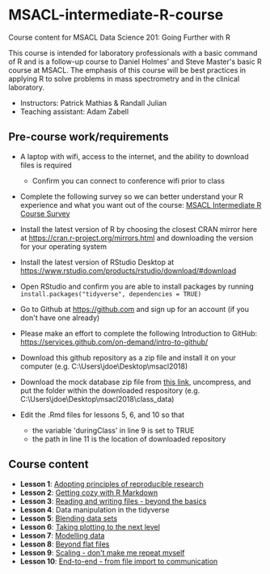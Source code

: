 # MSACL-intermediate-R-course
Course content for MSACL Data Science 201: Going Further with R

This course is intended for laboratory professionals with a basic command of R and is a follow-up course to Daniel Holmes' and Steve Master's basic R course at MSACL. The emphasis of this course will be best practices in applying R to solve problems in mass spectrometry and in the clinical laboratory.

- Instructors: Patrick Mathias & Randall Julian
- Teaching assistant: Adam Zabell

## Pre-course work/requirements

- A laptop with wifi, access to the internet, and the ability to download files is required
  - Confirm you can connect to conference wifi prior to class
- Complete the following survey so we can better understand your R experience and what you want out of the course: [MSACL Intermediate R Course Survey](https://goo.gl/forms/3D2RNAb5wkdbZnPd2)
- Install the latest version of R by choosing the closest CRAN mirror here at https://cran.r-project.org/mirrors.html and downloading the version for your operating system
- Install the latest version of RStudio Desktop at https://www.rstudio.com/products/rstudio/download/#download 
- Open RStudio and confirm you are able to install packages by running `install.packages("tidyverse", dependencies = TRUE)`
- Go to Github at https://github.com and sign up for an account (if you don't have one already)

- Please make an effort to complete the following Introduction to GitHub: https://services.github.com/on-demand/intro-to-github/
- Download this github repository as a zip file and install it on your computer (e.g. C:\Users\jdoe\Desktop\msacl2018)
- Download the mock database zip file from [this link](https://indigobio.egnyte.com/fl/rjfI054C48), uncompress, and put the folder within the downloaded respository (e.g. C:\Users\jdoe\Desktop\msacl2018\class_data)
- Edit the .Rmd files for lessons 5, 6, and 10 so that
  - the variable 'duringClass' in line 9 is set to TRUE
  - the path in line 11 is the location of downloaded repository

## Course content

- **Lesson 1**: [Adopting principles of reproducible research](lesson1/lesson1.Rmd)
- **Lesson 2**: [Getting cozy with R Markdown](lesson2/lesson2.Rmd)
- **Lesson 3**: [Reading and writing files - beyond the basics](lesson3/lesson3.Rmd)
- **Lesson 4**: Data manipulation in the tidyverse
- **Lesson 5**: [Blending data sets](lesson5/lesson5.Rmd)
- **Lesson 6**: [Taking plotting to the next level](lesson6/lesson6.Rmd)
- **Lesson 7**: [Modelling data](lesson7/lesson7.Rmd)
- **Lesson 8**: [Beyond flat files](lesson8/lesson8.Rmd)
- **Lesson 9**: [Scaling - don't make me repeat myself](lesson9/lesson9.Rmd)
- **Lesson 10**: [End-to-end - from file import to communication](lesson10/lesson10.Rmd)
